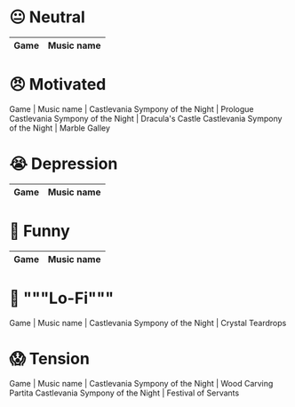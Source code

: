 # 😐 Neutral

Game  | Music name
:---: | :---:


# 😠 Motivated

Game                                | Music name
                                    |
Castlevania Sympony of the Night    | Prologue
Castlevania Sympony of the Night    | Dracula's Castle
Castlevania Sympony of the Night    | Marble Galley

# 😭 Depression

Game  | Music name
:---: | :---:

# 🤣 Funny

Game  | Music name
:---: | :---:

# 📼 """Lo-Fi"""

Game                             | Music name
                                 |
Castlevania Sympony of the Night | Crystal Teardrops

# 😱 Tension

Game                             | Music name
                                 |
Castlevania Sympony of the Night | Wood Carving Partita
Castlevania Sympony of the Night | Festival of Servants

